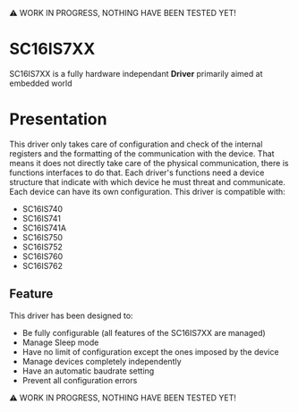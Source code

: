 :warning: WORK IN PROGRESS, NOTHING HAVE BEEN TESTED YET!

# SC16IS7XX
SC16IS7XX is a fully hardware independant **Driver** primarily aimed at embedded world

# Presentation
This driver only takes care of configuration and check of the internal registers and the formatting of the communication with the device. That means it does not directly take care of the physical communication, there is functions interfaces to do that.
Each driver's functions need a device structure that indicate with which device he must threat and communicate. Each device can have its own configuration.
This driver is compatible with:
* SC16IS740
* SC16IS741
* SC16IS741A
* SC16IS750
* SC16IS752
* SC16IS760
* SC16IS762

## Feature

This driver has been designed to:
* Be fully configurable (all features of the SC16IS7XX are managed)
* Manage Sleep mode
* Have no limit of configuration except the ones imposed by the device
* Manage devices completely independently
* Have an automatic baudrate setting
* Prevent all configuration errors

:warning: WORK IN PROGRESS, NOTHING HAVE BEEN TESTED YET!
